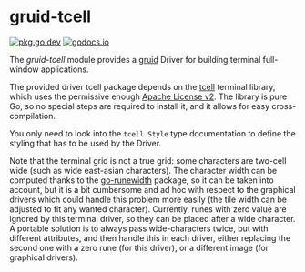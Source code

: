 # gruid-tcell

[![pkg.go.dev](https://pkg.go.dev/badge/github.com/anaseto/gruid-tcell.svg)](https://pkg.go.dev/github.com/anaseto/gruid-tcell)
[![godocs.io](https://godocs.io/github.com/anaseto/gruid-tcell?status.svg)](https://godocs.io/github.com/anaseto/gruid-tcell)

The *gruid-tcell* module provides a [gruid](https://github.com/anaseto/gruid)
Driver for building terminal full-window applications.

The provided driver tcell package depends on the
[tcell](https://github.com/gdamore/tcell) terminal library, which uses the
permissive enough [Apache License
v2](https://github.com/gdamore/tcell/blob/master/LICENSE). The library is pure
Go, so no special steps are required to install it, and it allows for easy
cross-compilation.

You only need to look into the `tcell.Style` type documentation to define the
styling that has to be used by the Driver.

Note that the terminal grid is not a true grid: some characters are two-cell
wide (such as wide east-asian characters). The character width can be computed
thanks to the [go-runewidth](https://github.com/mattn/go-runewidth) package, so it
can be taken into account, but it is a bit cumbersome and ad hoc with respect
to the graphical drivers which could handle this problem more easily (the tile
width can be adjusted to fit any wanted character). Currently, runes with zero
value are ignored by this terminal driver, so they can be placed after a wide
character. A portable solution is to always pass wide-characters twice, but
with different attributes, and then handle this in each driver, either
replacing the second one with a zero rune (for this driver), or a different
image (for graphical drivers).
